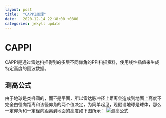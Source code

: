 ```yaml
---
layout: post
title:  "CAPPI原理"
date:   2020-12-14 22:38:00 +0800
categories: jekyll update
---
```

# CAPPI

CAPPI是通过雷达扫描得到的多层不同仰角的PPI扫描资料，使用线性插值来生成特定高度的回波数据。

## 测高公式

由于地球是类椭圆的，而不是平面，所以雷达脉冲径上距离会造成到地面上高度不完全由径向距离和该径仰角的两个值决定，为简单起见，现假设地球是球体，那么一定仰角和一定径向距离到地面的高度如下图所示：
![测高公式](..//picture//HeightMeasurementFormula.jpg)